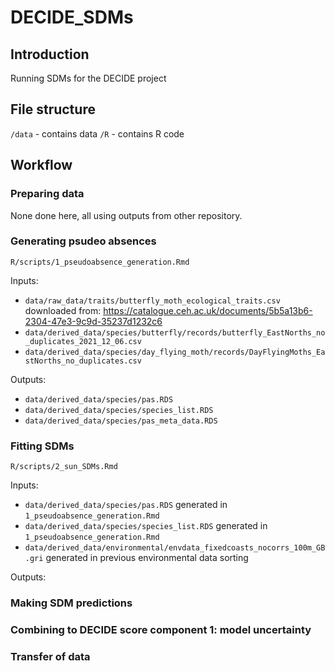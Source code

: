 # DECIDE_SDMs

## Introduction

Running SDMs for the DECIDE project

## File structure

`/data` - contains data
`/R` - contains R code



## Workflow

### Preparing data

None done here, all using outputs from other repository.

### Generating psudeo absences

`R/scripts/1_pseudoabsence_generation.Rmd`

Inputs:

 - `data/raw_data/traits/butterfly_moth_ecological_traits.csv` downloaded from: https://catalogue.ceh.ac.uk/documents/5b5a13b6-2304-47e3-9c9d-35237d1232c6
 - `data/derived_data/species/butterfly/records/butterfly_EastNorths_no_duplicates_2021_12_06.csv`
 - `data/derived_data/species/day_flying_moth/records/DayFlyingMoths_EastNorths_no_duplicates.csv`


Outputs:

 - `data/derived_data/species/pas.RDS`
 - `data/derived_data/species/species_list.RDS`
 - `data/derived_data/species/pas_meta_data.RDS`


### Fitting SDMs


`R/scripts/2_sun_SDMs.Rmd`

Inputs:

 - `data/derived_data/species/pas.RDS` generated in `1_pseudoabsence_generation.Rmd`
 - `data/derived_data/species/species_list.RDS` generated in `1_pseudoabsence_generation.Rmd`
 - `data/derived_data/environmental/envdata_fixedcoasts_nocorrs_100m_GB.gri` generated in previous environmental data sorting


Outputs:


### Making SDM predictions



### Combining to DECIDE score component 1: model uncertainty


### Transfer of data
